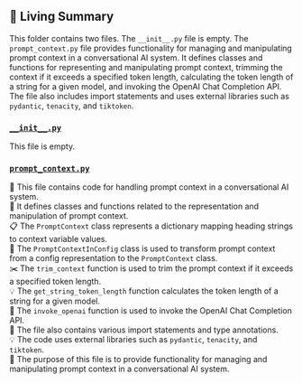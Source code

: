 

<!-- Living README Summary -->
## 🌳 Living Summary

This folder contains two files. The `__init__.py` file is empty. The `prompt_context.py` file provides functionality for managing and manipulating prompt context in a conversational AI system. It defines classes and functions for representing and manipulating prompt context, trimming the context if it exceeds a specified token length, calculating the token length of a string for a given model, and invoking the OpenAI Chat Completion API. The file also includes import statements and uses external libraries such as `pydantic`, `tenacity`, and `tiktoken`.


### [`__init__.py`](https://github.com/raphael-francis/AutoPR-internal/blob/9694ba96863cc48471c71517737ee830784e6688/./autopr/actions/utils/__init__.py)

This file is empty.  


### [`prompt_context.py`](https://github.com/raphael-francis/AutoPR-internal/blob/9694ba96863cc48471c71517737ee830784e6688/./autopr/actions/utils/prompt_context.py)

📝 This file contains code for handling prompt context in a conversational AI system.  
🔢 It defines classes and functions related to the representation and manipulation of prompt context.  
📋 The `PromptContext` class represents a dictionary mapping heading strings to context variable values.  
📝 The `PromptContextInConfig` class is used to transform prompt context from a config representation to the `PromptContext` class.  
✂️ The `trim_context` function is used to trim the prompt context if it exceeds a specified token length.  
💡 The `get_string_token_length` function calculates the token length of a string for a given model.  
🔀 The `invoke_openai` function is used to invoke the OpenAI Chat Completion API.  
📝 The file also contains various import statements and type annotations.  
💡 The code uses external libraries such as `pydantic`, `tenacity`, and `tiktoken`.  
🔧 The purpose of this file is to provide functionality for managing and manipulating prompt context in a conversational AI system.  

<!-- Living README Summary -->